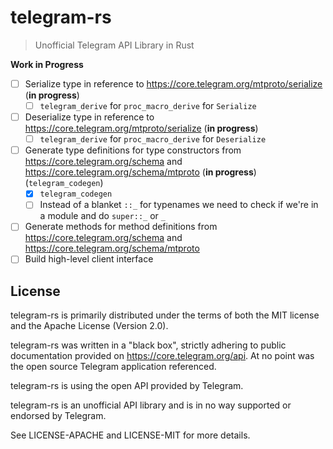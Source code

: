 # telegram-rs
> Unofficial Telegram API Library in Rust

**Work in Progress**

 - [ ] Serialize type in reference to https://core.telegram.org/mtproto/serialize (**in progress**)
    - [ ] `telegram_derive` for `proc_macro_derive` for `Serialize`
 - [ ] Deserialize type in reference to https://core.telegram.org/mtproto/serialize (**in progress**)
    - [ ] `telegram_derive` for `proc_macro_derive` for `Deserialize`
 - [ ] Generate type definitions for type constructors from https://core.telegram.org/schema and https://core.telegram.org/schema/mtproto (**in progress**) (`telegram_codegen`)
    - [x] `telegram_codegen`
    - [ ] Instead of a blanket `::_` for typenames we need to check if we're in a module and do `super::_` or `_`
 - [ ] Generate methods for method definitions from https://core.telegram.org/schema and https://core.telegram.org/schema/mtproto
 - [ ] Build high-level client interface

## License

telegram-rs is primarily distributed under the terms of both the MIT license and the Apache License (Version 2.0). 

telegram-rs was written in a "black box", strictly adhering to public documentation provided on https://core.telegram.org/api. At no point was the 
open source Telegram application referenced.

telegram-rs is using the open API provided by Telegram. 

telegram-rs is an unofficial API library and is in no way supported or endorsed by Telegram.

See LICENSE-APACHE and LICENSE-MIT for more details.
